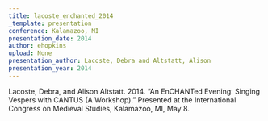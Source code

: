 ```yaml
---
title: lacoste_enchanted_2014
_template: presentation
conference: Kalamazoo, MI
presentation_date: 2014
author: ehopkins
upload: None
presentation_author: Lacoste, Debra and Altstatt, Alison
presentation_year: 2014
---
```

Lacoste, Debra, and Alison Altstatt. 2014. “An EnCHANTed Evening: Singing Vespers with CANTUS (A Workshop).” Presented at the International Congress on Medieval Studies, Kalamazoo, MI, May 8.